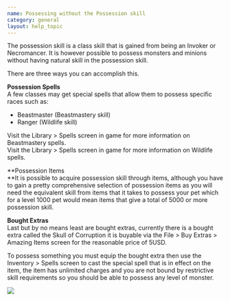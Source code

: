 ```yaml
---
name: Possessing without the Possession skill
category: general
layout: help_topic
---
```

The possession skill is a class skill that is gained from being an Invoker or Necromancer. It is however possible to possess monsters and minions without having natural skill in the possession skill.

There are three ways you can accomplish this.

**Possession Spells**  
A few classes may get special spells that allow them to possess specific races such as:

*   Beastmaster (Beastmastery skill)
*   Ranger (Wildlife skill)

Visit the Library > Spells screen in game for more information on Beastmastery spells.  
Visit the Library > Spells screen in game for more information on Wildlife spells.

**Possession Items  
**It is possible to acquire possession skill through items, although you have to gain a pretty comprehensive selection of possession items as you will need the equivalent skill from items that it takes to possess your pet which for a level 1000 pet would mean items that give a total of 5000 or more possession skill.

**Bought Extras**  
Last but by no means least are bought extras, currently there is a bought extra called the Skull of Corruption it is buyable via the File > Buy Extras > Amazing Items screen for the reasonable price of 5USD.

To possess something you must equip the bought extra then use the Inventory > Spells screen to cast the special spell that is in effect on the item, the item has unlimited charges and you are not bound by restrictive skill requirements so you should be able to possess any level of monster.

[![](https://lohcdn.com/images/t_skull.jpg)](https://lohcdn.com/images/skull.jpg)